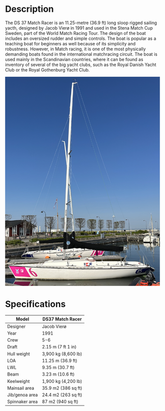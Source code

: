 # Description

The DS 37 Match Racer is an 11.25-metre (36.9 ft) long sloop rigged sailing
yacth, designed by Jacob Vierø in 1991 and used in the Stena Match Cup Sweden,
part of the World Match Racing Tour. The design of the boat includes an
oversized rudder and simple controls. The boat is popular as a teaching boat
for beginners as well because of its simplicity and robustness. However, in
Match racing, it is one of the most physically demanding boats found in the
international matchracing circuit. The boat is used mainly in the Scandinavian
countries, where it can be found as inventory of several of the big yacht
clubs, such as the Royal Danish Yacht Club or the Royal Gothenburg Yacht Club.

![KDY DS37 #6 in Skovshoved Havn](img/ds37_6.png)

# Specifications

| Model | DS37 Match Racer |
| --- | --- |
| Designer | Jacob Vierø |
| Year | 1991 |
| Crew | 5-6 |
| Draft | 2.15 m (7 ft 1 in) |
| Hull weight | 3,900 kg (8,600 lb) |
| LOA | 11.25 m (36.9 ft) |
| LWL | 9.35 m (30.7 ft) |
| Beam | 3.23 m (10.6 ft) |
| Keelweight | 1,900 kg (4,200 lb) |
| Mainsail area | 35.9 m2 (386 sq ft) |
| Jib/genoa area | 24.4 m2 (263 sq ft) |
| Spinnaker area | 87 m2 (940 sq ft) |
